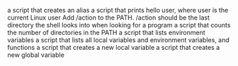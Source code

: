 a script that creates an alias
 a script that prints hello user, where user is the current Linux user
Add /action to the PATH. /action should be the last directory the shell looks into when looking for a program
 a script that counts the number of directories in the PATH
a script that lists environment variables
 a script that lists all local variables and environment variables, and functions
 a script that creates a new local variable
a script that creates a new global variable
